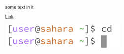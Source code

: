 some text in it

[Link](https://github.com/minidawie/cse15l-lab-reports/blob/main/second-file.html)

![Image](https://github.com/minidawie/cse15l-lab-reports/blob/main/cd%20no%20arg.png)
